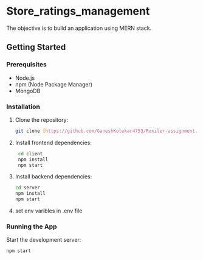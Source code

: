 # Store_ratings_management

The objective is to build an application using MERN stack.



## Getting Started

### Prerequisites

- Node.js
- npm (Node Package Manager)
- MongoDB

### Installation

1. Clone the repository:

    ```bash
    git clone [https://github.com/GaneshKolekar4753/Roxiler-assignment.git]
    ```

2. Install frontend dependencies:
   ```bash
    cd client
    npm install
    npm start
    ```
4. Install backend dependencies:
      ```bash
    cd server
    npm install
    npm start
    ```
6. set env varibles in .env file

   

   
### Running the App

Start the development server:

```bash
npm start



